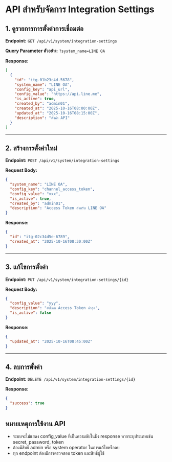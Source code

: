 # API สำหรับจัดการ Integration Settings

## 1. ดูรายการการตั้งค่าการเชื่อมต่อ

**Endpoint:**
`GET /api/v1/system/integration-settings`

**Query Parameter ตัวอย่าง:**
`?system_name=LINE OA`

**Response:**
```json
[
  {
    "id": "itg-01b23c4d-5678",
    "system_name": "LINE OA",
    "config_key": "api_url",
    "config_value": "https://api.line.me",
    "is_active": true,
    "created_by": "admin01",
    "created_at": "2025-10-16T08:00:00Z",
    "updated_at": "2025-10-16T08:15:00Z",
    "description": "ตั้งค่า API"
  }
]
```
---

## 2. สร้างการตั้งค่าใหม่

**Endpoint:**
`POST /api/v1/system/integration-settings`

**Request Body:**
```json
{
  "system_name": "LINE OA",
  "config_key": "channel_access_token",
  "config_value": "xxx",
  "is_active": true,
  "created_by": "admin01",
  "description": "Access Token สำหรับ LINE OA"
}
```
**Response:**
```json
{
  "id": "itg-02c34d5e-6789",
  "created_at": "2025-10-16T08:30:00Z"
}
```
---

## 3. แก้ไขการตั้งค่า

**Endpoint:**
`PUT /api/v1/system/integration-settings/{id}`

**Request Body:**
```json
{
  "config_value": "yyy",
  "description": "อัปเดต Access Token ล่าสุด",
  "is_active": false
}
```
**Response:**
```json
{
  "updated_at": "2025-10-16T08:45:00Z"
}
```
---

## 4. ลบการตั้งค่า

**Endpoint:**
`DELETE /api/v1/system/integration-settings/{id}`

**Response:**
```json
{
  "success": true
}
```

## หมายเหตุการใช้งาน API
- ระบบจะไม่แสดง config_value ที่เป็นความลับในฝั่ง response หากระบุประเภทเช่น secret, password, token
- ต้องมีสิทธิ์ admin หรือ system operator ในการแก้ไขหรือลบ
- ทุก endpoint ต้องมีการตรวจสอบ token และสิทธิ์ผู้ใช้
